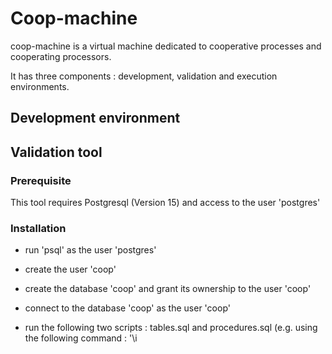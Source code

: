 ###

# Coop-machine 

coop-machine is a virtual machine dedicated to cooperative processes and cooperating processors.

It has three components : development, validation and execution environments.

## Development environment

## Validation tool

### Prerequisite

This tool requires Postgresql (Version 15) and access to the user 'postgres'

### Installation

* run 'psql' as the user 'postgres'
* create the user 'coop'
* create the database 'coop' and grant its ownership to the user 'coop'
* connect to the database 'coop' as the user 'coop'
* run the following two scripts : tables.sql and procedures.sql (e.g. using the following command : '\i <script path>'
  
  The validation tool is now ready !
  
### How to use
  
* fill the references tables (from table R1 to R10)
* fill the integration tables (from table R11 to R15)
* start the validation procedure using the following command : 'SELECT validation();'
* check table R17 that log every error that occured during the procedure 
  
  NOTE : you can check the comments for more information about these tables, attributes and procedures  (either from the tables.sql and procedures.sql scripts or directly from PSQL ([see COMMENTS](https://www.postgresql.org/docs/current/sql-comment.html))
  
 ### Test datasets
  
we provides 2 scripts for testing purpose each inserting a dataset : 'correct_dataset.sql' and 'incorrect_dataset.sql'
  
## Runtime environment

<!--
**coop-machine/coop-machine** is a ✨ _special_ ✨ repository because its `README.md` (this file) appears on your GitHub profile.

Here are some ideas to get you started:

- 🔭 I’m currently working on ...
- 🌱 I’m currently learning ...
- 👯 I’m looking to collaborate on ...
- 🤔 I’m looking for help with ...
- 💬 Ask me about ...
- 📫 How to reach me: ...
- 😄 Pronouns: ...
- ⚡ Fun fact: ...
-->
